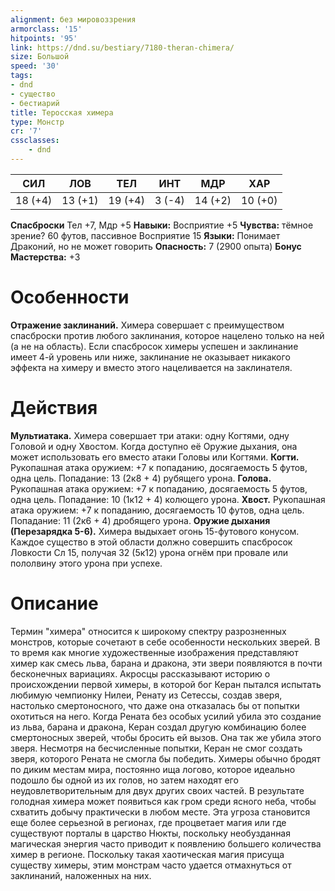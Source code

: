 ```yaml
---
alignment: без мировоззрения
armorclass: '15'
hitpoints: '95'
link: https://dnd.su/bestiary/7180-theran-chimera/
size: Большой
speed: '30'
tags:
- dnd
- существо
- бестиарий
title: Теросская химера
type: Монстр
cr: '7'
cssclasses:
    - dnd
---
```



| СИЛ | ЛОВ | ТЕЛ | ИНТ | МДР | ХАР |
|---|---|---|---|---|---|
| 18 (+4) | 13 (+1) | 19 (+4) | 3 (-4) | 14 (+2) | 10 (+0) |
**Спасброски** Тел +7, Мдр +5
**Навыки:** Восприятие +5
**Чувства:** тёмное зрение? 60 футов, пассивное Восприятие 15
**Языки:** Понимает Драконий, но не может говорить
**Опасность:** 7 (2900 опыта)
**Бонус Мастерства:** +3


# Особенности
**Отражение заклинаний.** Химера совершает с преимуществом спасброски против любого заклинания, которое нацелено только на ней (а не на область). Если спасбросок химеры успешен и заклинание имеет 4-й уровень или ниже, заклинание не оказывает никакого эффекта на химеру и вместо этого нацеливается на заклинателя.


# Действия
**Мультиатака.** Химера совершает три атаки: одну Когтями, одну Головой и одну Хвостом. Когда доступно её Оружие дыхания, она может использовать его вместо атаки Головы или Когтями.
**Когти.** Рукопашная атака оружием: +7 к попаданию, досягаемость 5 футов, одна цель. Попадание: 13 (2к8 + 4) рубящего урона.
**Голова.** Рукопашная атака оружием: +7 к попаданию, досягаемость 5 футов, одна цель. Попадание: 10 (1к12 + 4) колющего урона.
**Хвост.** Рукопашная атака оружием: +7 к попаданию, досягаемость 10 футов, одна цель. Попадание: 11 (2к6 + 4) дробящего урона.
**Оружие дыхания (Перезарядка 5-6).** Химера выдыхает огонь 15-футового конусом. Каждое существо в этой области должно совершить спасбросок Ловкости Сл 15, получая 32 (5к12) урона огнём при провале или пололвину этого урона при успехе.


# Описание
Термин "химера" относится к широкому спектру разрозненных монстров, которые сочетают в себе особенности нескольких зверей. В то время как многие художественные изображения представляют химер как смесь льва, барана и дракона, эти звери появляются в почти бесконечных вариациях. Акросцы рассказывают историю о происхождении первой химеры, в которой бог Керан пытался испытать любимую чемпионку Нилеи, Ренату из Сетессы, создав зверя, настолько смертоносного, что даже она отказалась бы от попытки охотиться на него. Когда Рената без особых усилий убила это создание из льва, барана и дракона, Керан создал другую комбинацию более смертоносных зверей, чтобы бросить ей вызов. Она так же убила этого зверя. Несмотря на бесчисленные попытки, Керан не смог создать зверя, которого Рената не смогла бы победить. Химеры обычно бродят по диким местам мира, постоянно ища логово, которое идеально подошло бы одной из их голов, но затем находят его неудовлетворительным для двух других своих частей. В результате голодная химера может появиться как гром среди ясного неба, чтобы схватить добычу практически в любом месте. Эта угроза становится еще более серьезной в регионах, где процветает магия или где существуют порталы в царство Нюкты, поскольку необузданная магическая энергия часто приводит к появлению большего количества химер в регионе. Поскольку такая хаотическая магия присуща существу химеры, этим монстрам часто удается отмахнуться от заклинаний, наложенных на них.